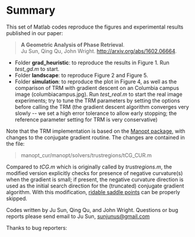 # Summary
This set of Matlab codes reproduce the figures and experimental results published in our paper: 
> **A Geometric Analysis of Phase Retrieval**.   
> Ju Sun, Qing Qu, John Wright. http://arxiv.org/abs/1602.06664. 

+ Folder **grad_heuristic**: to reproduce the results in Figure 1. Run *test_gd.m* to start. 
+ Folder **landscape**: to reproduce Figure 2 and Figure 5. 
+ Folder **simulation**: to reproduce the plot in Figure 4, as well as the comparison of TRM with gradient descent on an Columbia campus image (columbiacampus.jpg). Run *test_real.m* to start the real image experiments; try to tune the TRM parameters by setting the options before calling the TRM (the gradient descent algorithm converges very slowly -- we set a high error tolerance to allow early stopping; the reference parameter setting for TRM is very conservative)

Note that the TRM implementation is based on the [Manopt package](http://www.manopt.org/), with changes to the conjugate gradient routine. The changes are contained in the file: 

> manopt_cur/manopt/solvers/trustregions/tCG_CUR.m 

Compared to *tCG.m* which is originally called by *trustregions.m*, the modified version explicitly checks for presence of negative curvature(s) when the gradient is small; if present, the negative curvature direction is used as the initial search direction for the (truncated) conjugate gradient algorithm. With this modification, [ridable saddle points](http://arxiv.org/abs/1510.06096) can be properly skipped. 

Codes written by Ju Sun, Qing Qu, and John Wright. Questions or bug reports please send email to Ju Sun, sunjunus@gmail.com 

Thanks to bug reporters: 
